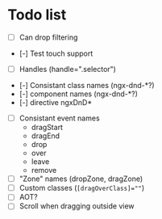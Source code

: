 # Todo list

- [ ] Can drop filtering
- [-] Test touch support
- [ ] Handles (handle=".selector")
- [-] Consistant class names (ngx-dnd-*?)
- [-] component names (ngx-dnd-*?)
- [-] directive ngxDnD*
- [ ] Consistant event names
    - dragStart
    - dragEnd
    - drop
    - over
    - leave
    - remove
- [ ] "Zone" names (dropZone, dragZone)
- [ ] Custom classes (`[dragOverClass]=""`)
- [ ] AOT?
- [ ] Scroll when dragging outside view